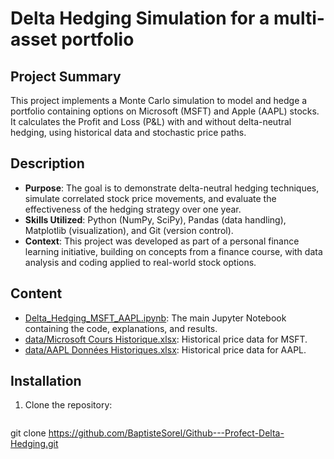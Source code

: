 # Delta Hedging Simulation for a multi-asset portfolio

## Project Summary
This project implements a Monte Carlo simulation to model and hedge a portfolio containing options on Microsoft (MSFT) and Apple (AAPL) stocks. It calculates the Profit and Loss (P&L) with and without delta-neutral hedging, using historical data and stochastic price paths.

## Description
- **Purpose**: The goal is to demonstrate delta-neutral hedging techniques, simulate correlated stock price movements, and evaluate the effectiveness of the hedging strategy over one year.
- **Skills Utilized**: Python (NumPy, SciPy), Pandas (data handling), Matplotlib (visualization), and Git (version control).
- **Context**: This project was developed as part of a personal finance learning initiative, building on concepts from a finance course, with data analysis and coding applied to real-world stock options.

## Content
- [Delta_Hedging_MSFT_AAPL.ipynb](https://github.com/BaptisteSorel/Github---Profect-Delta-Hedging/blob/main/Python%20Project.ipynb): The main Jupyter Notebook containing the code, explanations, and results.
- [data/Microsoft Cours Historique.xlsx](https://github.com/BaptisteSorel/Github---Profect-Delta-Hedging/blob/main/Microsoft%20Cours%20Historique.xlsx): Historical price data for MSFT.
- [data/AAPL Données Historiques.xlsx](https://github.com/BaptisteSorel/Github---Profect-Delta-Hedging/blob/main/AAPL%20Donn%C3%A9es%20Historiques.xlsx): Historical price data for AAPL.

## Installation
1. Clone the repository:  
   ```bash
git clone https://github.com/BaptisteSorel/Github---Profect-Delta-Hedging.git
 
